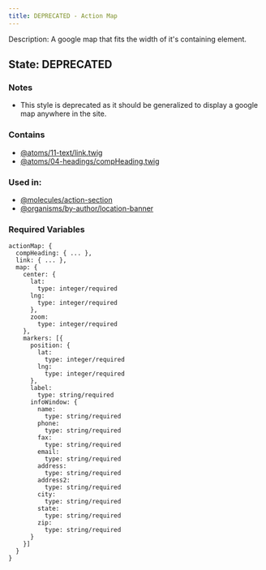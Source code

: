```yaml
---
title: DEPRECATED - Action Map
---
```

Description: A google map that fits the width of it's containing element.
## State: DEPRECATED

### Notes
- This style is deprecated as it should be generalized to display a google map anywhere in the site.

### Contains
- [@atoms/11-text/link.twig](?p=atoms-link)
- [@atoms/04-headings/compHeading.twig](?p=atoms-comp-heading)

### Used in:
- [@molecules/action-section](?p=molecules-action-section)
- [@organisms/by-author/location-banner](?p=organisms-location-banner)

### Required Variables
~~~
actionMap: {
  compHeading: { ... },
  link: { ... },
  map: {
    center: {
      lat:
        type: integer/required
      lng:
        type: integer/required
      },
      zoom:
        type: integer/required
    },
    markers: [{
      position: {
        lat:
          type: integer/required
        lng:
          type: integer/required
      },
      label:
        type: string/required
      infoWindow: {
        name:
          type: string/required
        phone:
          type: string/required
        fax:
          type: string/required
        email:
          type: string/required
        address:
          type: string/required
        address2:
          type: string/required
        city:
          type: string/required
        state:
          type: string/required
        zip:
          type: string/required
      }
    }]
  }
}
~~~
